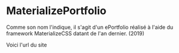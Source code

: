 # MaterializePortfolio

Comme son nom l'indique, il s'agit d'un ePortfolio réalisé à l'aide du framework MaterializeCSS datant de l'an dernier. (2019)

Voici l'url du site
